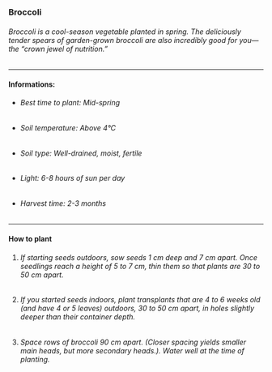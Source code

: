 ### Broccoli

###### Broccoli is a cool-season vegetable planted in spring. The deliciously tender spears of garden-grown broccoli are also incredibly good for you—the “crown jewel of nutrition.”

---

#### Informations:

- ###### Best time to plant: Mid-spring
- ###### Soil temperature: Above 4°C
- ###### Soil type: Well-drained, moist, fertile
- ###### Light: 6-8 hours of sun per day
- ###### Harvest time: 2-3 months

---

#### How to plant

1. ###### If starting seeds outdoors, sow seeds 1 cm deep and 7 cm apart. Once seedlings reach a height of 5 to 7 cm, thin them so that plants are 30 to 50 cm apart.
2. ###### If you started seeds indoors, plant transplants that are 4 to 6 weeks old (and have 4 or 5 leaves) outdoors, 30 to 50 cm apart, in holes slightly deeper than their container depth.
3. ###### Space rows of broccoli 90 cm apart. (Closer spacing yields smaller main heads, but more secondary heads.). Water well at the time of planting.